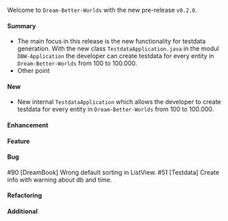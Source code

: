 Welcome to `Dream-Better-Worlds` with the new pre-release `v0.2.0`.



#### Summary
* The main focus in this release is the new functionality for testdata generation. 
  With the new class `TestdataApplication.java` in the modul `DBW-Application` the 
  developer can create testdata for every entity in `Dream-Better-Worlds` from 
  100 to 100.000.
* Other point



#### New
* New internal `TestdataApplication` which allows the developer to create testdata 
  for every entity in `Dream-Better-Worlds` from 100 to 100.000.


#### Enhancement



#### Feature



#### Bug
#90 [DreamBook] Wrong default sorting in ListView.
#51 [Testdata] Create info with warning about db and time.


#### Refactoring



#### Additional



[//]: # (Issues which will be integrated in this release)
